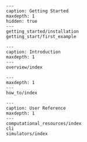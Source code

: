 
```{include} Home.md
```

```{toctree}
---
caption: Getting Started
maxdepth: 1
hidden: true
---
getting_started/installation
getting_start/first_example
```

```{toctree}
---
caption: Introduction
maxdepth: 1
---
overview/index
```

```{toctree}
---
maxdepth: 1
---
how_to/index
```

```{toctree}
---
caption: User Reference
maxdepth: 1
---
computational_resources/index
cli
simulators/index
```

